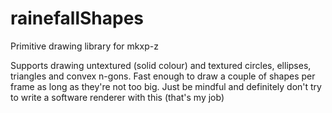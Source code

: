 # rainefallShapes
Primitive drawing library for mkxp-z

Supports drawing untextured (solid colour) and textured circles, ellipses, triangles and convex n-gons. Fast enough to draw a couple of shapes per frame as long as they're not too big. Just be mindful and definitely don't try to write a software renderer with this (that's my job)